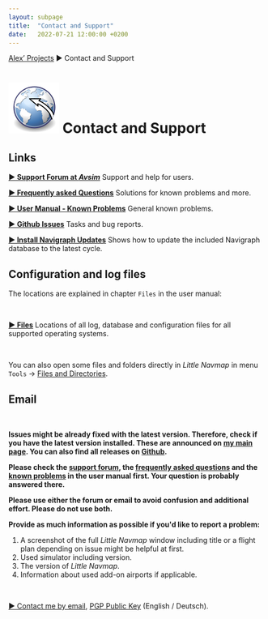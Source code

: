 ```yaml
---
layout: subpage
title:  "Contact and Support"
date:   2022-07-21 12:00:00 +0200
---
```


[Alex’ Projects](index.html) ► Contact and Support

# ![Little Navmap](assets/images/navroute.png) Contact and Support

## Links

[**► Support Forum at _Avsim_**](https://www.avsim.com/forum/780-little-navmap-little-navconnect-little-logbook-support-forum) Support and help for users.

[**► Frequently asked Questions**](littlenavmap-faq.html) Solutions for known problems and more.

[**► User Manual - Known Problems**](https://www.littlenavmap.org/manuals/littlenavmap/release/2.6/en/APPENDIX.html#problems) General known problems.

[**► Github Issues**](https://github.com/albar965/littlenavmap/issues) Tasks and bug reports.

[**► Install Navigraph Updates**](littlenavmap_navigraph.html) Shows how to update the included Navigraph database to the latest cycle.

## Configuration and log files

The locations are explained in chapter `Files` in the user manual:

<br/>

[**► Files**](https://www.littlenavmap.org/manuals/littlenavmap/release/2.6/en/FILES.html) Locations of all log, database and configuration files for all supported operating systems.

<br/>

You can also open some files and folders directly in *Little Navmap* in menu `Tools` -> [Files and Directories](https://www.littlenavmap.org/manuals/littlenavmap/release/2.6/en/MENUS.html#files-and-directories).

## Email

<br/>

**Issues might be already fixed with the latest version. Therefore, check if you have the latest version installed. These are announced on [my main page](index.html).
You can also find all releases on [Github](https://github.com/albar965/littlenavmap/releases).**

**Please check the [support forum](https://www.avsim.com/forum/780-little-navmap-little-navconnect-little-logbook-support-forum),
the [frequently asked questions](littlenavmap-faq.html) and the [known problems](https://www.littlenavmap.org/manuals/littlenavmap/release/2.6/en/APPENDIX.html#problems) in the user manual first. Your question is probably answered there.**

**Please use either the forum or email to avoid confusion and additional effort. Please do not use both.**

**Provide as much information as possible if you'd like to report a problem:**

1. A screenshot of the full *Little Navmap* window including title or a flight plan depending on issue might be helpful at first.
2. Used simulator including version.
3. The version of *Little Navmap*.
4. Information about used add-on airports if applicable.

<br/>

<a href="alex AT littlenavmap DOT org"
   rel="nofollow"
   onclick="this.href='mailto:' + 'alex' + '@' + 'little' + 'nav' + 'map' + '.' + 'org'"
   onmouseleave="this.href='alex AT littlenavmap DOT org'"><span class="bold">► Contact me by email</span></a>,
<a rel="pgpkey" href="alex@littlenavmap.org.pubkey.asc">PGP Public Key</a> (English / Deutsch).

